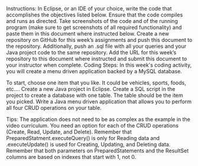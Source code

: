 Instructions: In Eclipse, or an IDE of your choice, write the code that accomplishes the objectives listed below. Ensure that the code compiles and runs as directed. Take screenshots of the code and of the running program (make sure to get screenshots of all required functionality) and paste them in this document where instructed below. Create a new repository on GitHub for this week’s assignments and push this document to the repository. Additionally, push an .sql file with all your queries and your Java project code to the same repository.  Add the URL for this week’s repository to this document where instructed and submit this document to your instructor when complete.
Coding Steps:
In this week's coding activity, you will create a menu driven application backed by a MySQL database.

To start, choose one item that you like. It could be vehicles, sports, foods, etc....
Create a new Java project in Eclipse.
Create a SQL script in the project to create a database with one table. The table should be the item you picked.
Write a Java menu driven application that allows you to perform all four CRUD operations on your table.

Tips:
The application does not need to be as complex as the example in the video curriculum.
You need an option for each of the CRUD operations (Create, Read, Update, and Delete).
Remember that PreparedStatment.executeQuery() is only for Reading data and .executeUpdate() is used for Creating, Updating, and Deleting data.
Remember that both parameters on PreparedStatements and the ResultSet columns are based on indexes that start with 1, not 0.
